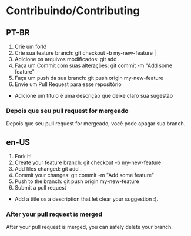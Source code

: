 # Contribuindo/Contributing

## PT-BR

1. Crie um fork!
2. Crie sua feature branch: git checkout -b my-new-feature |
3. Adicione os arquivos modificados: git add .
4. Faça um Commit com suas alterações: git commit -m "Add some feature"
5. Faça um push da sua branch: git push origin my-new-feature
6. Envie um Pull Request para esse repositório

- Adicione um título e uma descrição que deixe claro sua sugestão

### Depois que seu pull request for mergeado

Depois que seu pull request for mergeado, você pode apagar sua branch.

## en-US

1. Fork it!
2. Create your feature branch: git checkout -b my-new-feature
3. Add files changed: git add .
4. Commit your changes: git commit -m "Add some feature"
5. Push to the branch: git push origin my-new-feature
6. Submit a pull request

- Add a title os a description that let clear your suggestion :).

### After your pull request is merged

After your pull request is merged, you can safely delete your branch.